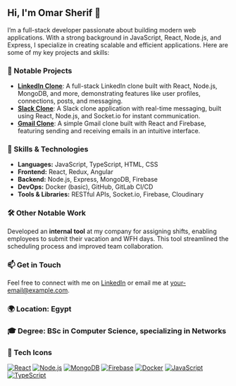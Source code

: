 <h2>Hi, I'm Omar Sherif 👋</h2>
<p>I’m a full-stack developer passionate about building modern web applications. With a strong background in JavaScript, React, Node.js, and Express, I specialize in creating scalable and efficient applications. Here are some of my key projects and skills:</p>

<h3>🚀 Notable Projects</h3>
<ul>
  <li><strong><a href="https://github.com/OmarSherif1998/Linkedin-V.2" target="_blank">LinkedIn Clone</a></strong>: A full-stack LinkedIn clone built with React, Node.js, MongoDB, and more, demonstrating features like user profiles, connections, posts, and messaging.</li>
  <li><strong><a href="https://github.com/OmarSherif1998/slack-clone" target="_blank">Slack Clone</a></strong>: A Slack clone application with real-time messaging, built using React, Node.js, and Socket.io for instant communication.</li>
  <li><strong><a href="https://github.com/OmarSherif1998/gmail-clone" target="_blank">Gmail Clone</a></strong>: A simple Gmail clone built with React and Firebase, featuring sending and receiving emails in an intuitive interface.</li>
</ul>

<h3>🔧 Skills & Technologies</h3>
<ul>
  <li><strong>Languages:</strong> JavaScript, TypeScript, HTML, CSS</li>
  <li><strong>Frontend:</strong> React, Redux, Angular</li>
  <li><strong>Backend:</strong> Node.js, Express, MongoDB, Firebase</li>
  <li><strong>DevOps:</strong> Docker (basic), GitHub, GitLab CI/CD</li>
  <li><strong>Tools & Libraries:</strong> RESTful APIs, Socket.io, Firebase, Cloudinary</li>
</ul>

<h3>🛠️ Other Notable Work</h3>
<p>Developed an <strong>internal tool</strong> at my company for assigning shifts, enabling employees to submit their vacation and WFH days. This tool streamlined the scheduling process and improved team collaboration.</p>

<h3>📫 Get in Touch</h3>
<p>Feel free to connect with me on <a href="https://www.linkedin.com/in/omar-sherif-302225202" target="_blank">LinkedIn</a> or email me at <a href="mailto:your-email@example.com">your-email@example.com</a>.</p>

<h3>🌍 Location: Egypt</h3>
<h3>🎓 Degree: BSc in Computer Science, specializing in Networks</h3>

<h3>🧰 Tech Icons</h3>
<p>
  <a href="https://reactjs.org/" target="_blank"><img src="https://img.shields.io/badge/React-61DAFB?style=flat&logo=react&logoColor=black" alt="React" /></a>
  <a href="https://nodejs.org/" target="_blank"><img src="https://img.shields.io/badge/Node.js-339933?style=flat&logo=node.js&logoColor=white" alt="Node.js" /></a>
  <a href="https://www.mongodb.com/" target="_blank"><img src="https://img.shields.io/badge/MongoDB-47A248?style=flat&logo=mongodb&logoColor=white" alt="MongoDB" /></a>
  <a href="https://firebase.google.com/" target="_blank"><img src="https://img.shields.io/badge/Firebase-FFCA28?style=flat&logo=firebase&logoColor=black" alt="Firebase" /></a>
  <a href="https://www.docker.com/" target="_blank"><img src="https://img.shields.io/badge/Docker-2496ED?style=flat&logo=docker&logoColor=white" alt="Docker" /></a>
  <a href="https://www.javascript.com/" target="_blank"><img src="https://img.shields.io/badge/JavaScript-F7DF1E?style=flat&logo=javascript&logoColor=black" alt="JavaScript" /></a>
  <a href="https://www.typescriptlang.org/" target="_blank"><img src="https://img.shields.io/badge/TypeScript-007ACC?style=flat&logo=typescript&logoColor=white" alt="TypeScript" /></a>
</p>
